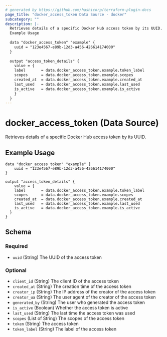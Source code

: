 ```yaml
---
# generated by https://github.com/hashicorp/terraform-plugin-docs
page_title: "docker_access_token Data Source - docker"
subcategory: ""
description: |-
  Retrieves details of a specific Docker Hub access token by its UUID.
  Example Usage
  
  data "docker_access_token" "example" {
  	uuid = "123e4567-e89b-12d3-a456-426614174000"
  }
  
  output "access_token_details" {
  	value = {
  	label       = data.docker_access_token.example.token_label
  	scopes      = data.docker_access_token.example.scopes
  	created_at  = data.docker_access_token.example.created_at
  	last_used   = data.docker_access_token.example.last_used
  	is_active   = data.docker_access_token.example.is_active
    }
  }
---
```


# docker_access_token (Data Source)

Retrieves details of a specific Docker Hub access token by its UUID.

## Example Usage

```hcl
data "docker_access_token" "example" {
	uuid = "123e4567-e89b-12d3-a456-426614174000"
}

output "access_token_details" {
	value = {
	label       = data.docker_access_token.example.token_label
	scopes      = data.docker_access_token.example.scopes
	created_at  = data.docker_access_token.example.created_at
	last_used   = data.docker_access_token.example.last_used
	is_active   = data.docker_access_token.example.is_active
  }
}
```



<!-- schema generated by tfplugindocs -->
## Schema

### Required

- `uuid` (String) The UUID of the access token

### Optional

- `client_id` (String) The client ID of the access token
- `created_at` (String) The creation time of the access token
- `creator_ip` (String) The IP address of the creator of the access token
- `creator_ua` (String) The user agent of the creator of the access token
- `generated_by` (String) The user who generated the access token
- `is_active` (Boolean) Whether the access token is active
- `last_used` (String) The last time the access token was used
- `scopes` (List of String) The scopes of the access token
- `token` (String) The access token
- `token_label` (String) The label of the access token
